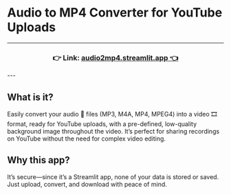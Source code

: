 # Audio to MP4 Converter for YouTube Uploads
---
<h3 align="center">
    👉 Link: <a href="https://audio2mp4.streamlit.app/">audio2mp4.streamlit.app 👈 </a>
</h3>
---

## What is it?
Easily convert your audio 🎵 files (MP3, M4A, MP4, MPEG4) into a video 🎞️ format, ready for YouTube uploads, with a pre-defined, low-quality background image throughout the video. It’s perfect for sharing recordings on YouTube without the need for complex video editing.

## Why this app?
It’s secure—since it’s a Streamlit app, none of your data is stored or saved. Just upload, convert, and download with peace of mind.
